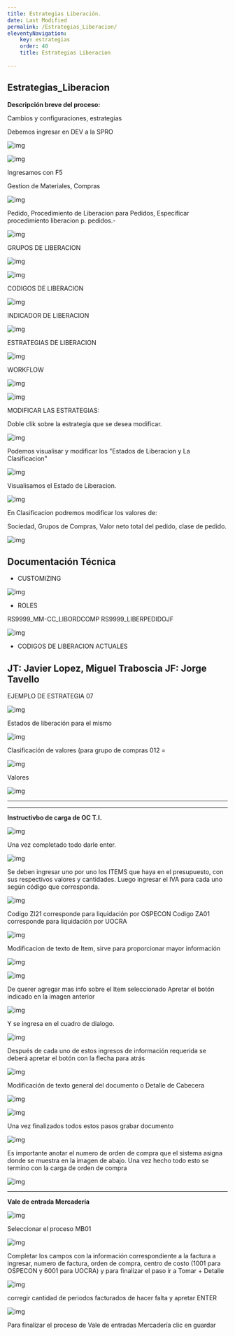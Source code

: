 ```yaml
---
title: Estrategias Liberación.
date: Last Modified
permalink: /Estrategias_Liberacion/
eleventyNavigation:
    key: estrategias
    order: 40
    title: Estrategias Liberacion
   
---
```


## **Estrategias_Liberacion**

**Descripción breve del proceso:**

Cambios y configuraciones, estrategias 

Debemos ingresar en DEV a la SPRO

![img](../content/images/Estrategias_Liberacion/edl1.jpg)

![img](../content/images/Estrategias_Liberacion/edl2.jpg)

Ingresamos con F5

Gestion de Materiales, Compras

![img](../content/images/Estrategias_Liberacion/edl3.jpg)

Pedido, Procedimiento de Liberacion para Pedidos, Especificar procedimiento liberacion p. pedidos.-

![img](../content/images/Estrategias_Liberacion/edl4.jpg)

GRUPOS DE LIBERACION

![img](../content/images/Estrategias_Liberacion/edl5.jpg)

![img](../content/images/Estrategias_Liberacion/edl6.jpg)

CODIGOS DE LIBERACION

![img](../content/images/Estrategias_Liberacion/edl7.jpg)

INDICADOR DE LIBERACION

![img](../content/images/Estrategias_Liberacion/edl8.jpg)

ESTRATEGIAS DE LIBERACION

![img](../content/images/Estrategias_Liberacion/edl9.jpg)

WORKFLOW

![img](../content/images/Estrategias_Liberacion/edl10.jpg)

![img](../content/images/Estrategias_Liberacion/edl11.jpg)

MODIFICAR LAS ESTRATEGIAS:

Doble clik sobre la estrategia que se desea modificar.

![img](../content/images/Estrategias_Liberacion/edl12.jpg)

Podemos visualisar y modificar los "Estados de Liberacion y La Clasificacion"

![img](../content/images/Estrategias_Liberacion/edl13.jpg)

Visualisamos el Estado de Liberacion.

![img](../content/images/Estrategias_Liberacion/edl14.jpg)

En Clasificacion podremos modificar los valores de:

Sociedad, Grupos de Compras, Valor neto total del pedido, clase de pedido.

![img](../content/images/Estrategias_Liberacion/edl15.jpg)



## Documentación Técnica

* CUSTOMIZING

![img](../content/images/Estrategias_Liberacion/edl16.jpg)

* ROLES

RS9999_MM-CC_LIBORDCOMP
RS9999_LIBERPEDIDOJF

![img](../content/images/Estrategias_Liberacion/edl17.jpg)

* CODIGOS DE LIBERACION ACTUALES

JT: Javier Lopez, Miguel Traboscia
JF: Jorge Tavello 
----------------------------------

 EJEMPLO DE ESTRATEGIA 07 

![img](../content/images/Estrategias_Liberacion/edl18.jpg)

Estados de liberación para el mismo

![img](../content/images/Estrategias_Liberacion/edl19.jpg)

Clasificación de valores 
(para grupo de compras 012 =

![img](../content/images/Estrategias_Liberacion/edl20.jpg)

Valores

![img](../content/images/Estrategias_Liberacion/edl21.jpg)


---------------------------------------------------------------------
---------------------------------------------------------------------

**Instructivbo de carga de OC T.I.**

![img](../content/images/Estrategias_Liberacion/oc1.jpg)

Una vez completado todo darle enter.

![img](../content/images/Estrategias_Liberacion/oc2.jpg)

Se deben ingresar uno por uno los ITEMS que haya en el presupuesto, con sus respectivos valores y cantidades. Luego ingresar el IVA para cada uno según código que corresponda.

![img](../content/images/Estrategias_Liberacion/oc3.jpg)

Codigo ZI21 corresponde para liquidación por OSPECON
Codigo ZA01 corresponde para liquidación por UOCRA

![img](../content/images/Estrategias_Liberacion/oc4.jpg)

Modificacion de texto de Item, sirve para proporcionar mayor información

![img](../content/images/Estrategias_Liberacion/oc5.jpg)

![img](../content/images/Estrategias_Liberacion/oc6.jpg)

De querer agregar mas info sobre el Item seleccionado 
Apretar el botón indicado en la imagen anterior

![img](../content/images/Estrategias_Liberacion/oc7.jpg)

Y se ingresa en el cuadro de dialogo.

![img](../content/images/Estrategias_Liberacion/oc8.jpg)

Después de cada uno de estos ingresos de información requerida se deberá apretar el botón con la flecha para atrás

![img](../content/images/Estrategias_Liberacion/oc9.jpg)

Modificación de texto general del documento o Detalle de Cabecera

![img](../content/images/Estrategias_Liberacion/oc10.jpg)

![img](../content/images/Estrategias_Liberacion/oc11.jpg)

Una vez finalizados todos estos pasos grabar documento

![img](../content/images/Estrategias_Liberacion/oc12.jpg)

Es importante anotar el numero de orden de compra que el sistema asigna donde se muestra en la imagen de abajo. Una vez hecho todo esto se termino con la carga de orden de compra

![img](../content/images/Estrategias_Liberacion/oc13.jpg)

--------------------------------------------------------------

**Vale de entrada Mercadería**

![img](../content/images/Estrategias_Liberacion/vale1.jpg)

Seleccionar el proceso MB01

![img](../content/images/Estrategias_Liberacion/vale2.jpg)

Completar los campos con la información correspondiente a la factura a ingresar, numero de factura, orden de compra, centro de costo (1001 para OSPECON y 6001 para UOCRA) y para finalizar el paso ir a Tomar + Detalle

![img](../content/images/Estrategias_Liberacion/vale3.jpg)

corregir cantidad de periodos facturados de hacer falta y apretar ENTER

![img](../content/images/Estrategias_Liberacion/vale4.jpg)

Para finalizar el proceso de Vale de entradas Mercadería clic en guardar 
